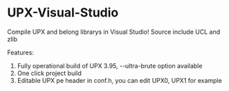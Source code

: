 # UPX-Visual-Studio
Compile UPX and belong librarys in Visual Studio! Source include UCL and zlib

Features:
1. Fully operational build of UPX 3.95, --ultra-brute option available
2. One click project build
3. Editable UPX pe header in conf.h, you can edit UPX0, UPX1 for example

